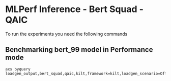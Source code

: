 # MLPerf Inference - Bert Squad - QAIC

To run the experiments you need the following commands

## Benchmarking bert_99 model in Performance mode
```
axs byquery loadgen_output,bert_squad,qaic,kilt,framework=kilt,loadgen_scenario=Offline,loadgen_mode=PerformanceOnly,model_name=bert_99,loadgen_dataset_size=10833,loadgen_buffer_size=10833,loadgen_target_qps=3850
```

